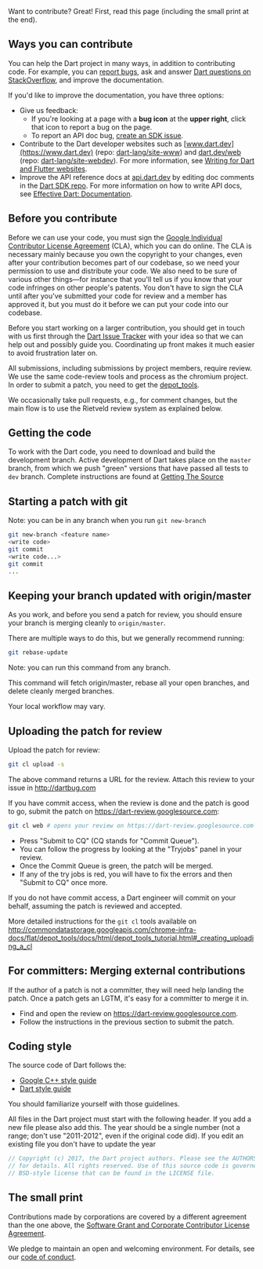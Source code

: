 Want to contribute? Great! First, read this page (including the small print at the end).

## Ways you can contribute

You can help the Dart project in many ways, in addition to contributing code. For example, you can [report bugs](http://dartbug.com), ask and answer [Dart questions on StackOverflow](http://stackoverflow.com/questions/tagged/dart), and improve the documentation.

If you'd like to improve the documentation, you have three options:

  * Give us feedback:
    * If you're looking at a page with a **bug icon** at the **upper right**,
      click that icon to report a bug on the page.
    * To report an API doc bug,
      [create an SDK issue](https://github.com/dart-lang/sdk/issues/new?title=API%20doc%20issue:).
  * Contribute to the Dart developer websites such as [www.dart.dev](https://www.dart.dev) (repo: [dart-lang/site-www](https://github.com/dart-lang/site-www)) and [dart.dev/web](https://dart.dev/web) (repo: [dart-lang/site-webdev](https://github.com/dart-lang/site-webdev)). For more information, see [Writing for Dart and Flutter websites](https://github.com/dart-lang/site-shared/wiki/Writing-for-Dart-and-Flutter-websites).
  * Improve the API reference docs at [api.dart.dev](https://api.dart.dev) by editing doc comments in the [Dart SDK repo](https://github.com/dart-lang/sdk/tree/master/sdk/lib). For more information on how to write API docs, see [Effective Dart: Documentation](https://dart.dev/guides/language/effective-dart/documentation).

## Before you contribute

Before we can use your code, you must sign the [Google Individual Contributor License Agreement](https://developers.google.com/open-source/cla/individual) (CLA), which you can do online.  The CLA is necessary mainly because you own the copyright to your changes, even after your contribution becomes part of our codebase, so we need your permission to use and distribute your code.  We also need to be sure of various other things—for instance that you'll tell us if you know that your code infringes on other people's patents.  You don't have to sign the CLA until after you've submitted your code for review and a member has approved it, but you must do it before we can put your code into our codebase.

Before you start working on a larger contribution, you should get in touch with us first through the  [Dart Issue Tracker](https://github.com/dart-lang/sdk/issues) with your idea so that we can help out and possibly guide you. Coordinating up front makes it much easier to avoid frustration later on.

All submissions, including submissions by project members, require review.  We use the same code-review tools and process as the chromium project.  In order to submit a patch, you need to get the [depot\_tools](http://dev.chromium.org/developers/how-tos/depottools).

We occasionally take pull requests, e.g., for comment changes, but the main flow is to use the Rietveld review system as explained below.

## Getting the code

To work with the Dart code, you need to download and build the development branch. Active development of Dart takes place on the `master` branch, from which we push "green" versions that have passed all tests to `dev` branch. Complete instructions are found at [Getting The Source](https://github.com/dart-lang/sdk/wiki/Building#getting-the-source)

## Starting a patch with git

Note: you can be in any branch when you run `git new-branch`

```bash
git new-branch <feature name>
<write code>
git commit
<write code...>
git commit
...
```

## Keeping your branch updated with origin/master

As you work, and before you send a patch for review, you should
ensure your branch is merging cleanly to `origin/master`.

There are multiple ways to do this, but we generally recommend
running:

```bash
git rebase-update
```

Note: you can run this command from any branch.

This command will fetch
origin/master, rebase all your open branches, and delete
cleanly merged branches.

Your local workflow may vary.

## Uploading the patch for review

Upload the patch for review:

```bash
git cl upload -s
```

The above command returns a URL for the review. Attach this review to your issue in http://dartbug.com

If you have commit access, when the review is done and the patch is good to go, submit the patch on https://dart-review.googlesource.com:

```bash
git cl web # opens your review on https://dart-review.googlesource.com
```

*   Press "Submit to CQ" (CQ stands for "Commit Queue").
*   You can follow the progress by looking at the "Tryjobs" panel in your review.
*   Once the Commit Queue is green, the patch will be merged.
*   If any of the try jobs is red, you will have to fix the errors and then "Submit to CQ" once more.

If you do not have commit access, a Dart engineer will commit on your behalf, assuming the patch is reviewed and accepted.

More detailed instructions for the `git cl` tools available on http://commondatastorage.googleapis.com/chrome-infra-docs/flat/depot_tools/docs/html/depot_tools_tutorial.html#_creating_uploading_a_cl

## For committers: Merging external contributions

If the author of a patch is not a committer, they will need help landing the patch.
Once a patch gets an LGTM, it's easy for a committer to merge it in.

* Find and open the review on https://dart-review.googlesource.com.
* Follow the instructions in the previous section to submit the patch.

## Coding style

The source code of Dart follows the:

  * [Google C++ style guide](https://google.github.io/styleguide/cppguide.html)
  * [Dart style guide](https://www.dartlang.org/articles/style-guide/)

You should familiarize yourself with those guidelines.

All files in the Dart project must start with the following header. If you add a new file please also add this. The year should be a single number (not a range; don't use "2011-2012", even if the original code did).  If you edit an existing file you don't have to update the year

```dart
// Copyright (c) 2017, the Dart project authors. Please see the AUTHORS file
// for details. All rights reserved. Use of this source code is governed by a
// BSD-style license that can be found in the LICENSE file.
```


## The small print

Contributions made by corporations are covered by a different agreement than the one above, the [Software Grant and Corporate Contributor License Agreement](http://code.google.com/legal/corporate-cla-v1.0.html).

We pledge to maintain an open and welcoming environment. For details, see our [code of conduct](https://dart.dev/code-of-conduct).

